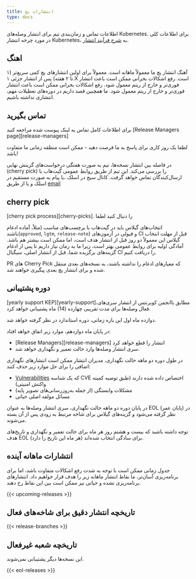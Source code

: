 ```yaml
---
title: انتشارات پچ
type: docs
---
```


اطلاعات تماس و زمان‌بندی تیم برای انتشار وصله‌های Kubernetes.
برای اطلاعات کلی در مورد چرخه انتشار Kubernetes، به
[شرح فرآیند انتشار].

## اهنگ
آهنگ انتشار پچ ما معمولاً ماهانه است.
معمولاً برای اولین انتشارهای پچ کمی سریع‌تر (۱ تا ۲ هفته) پس از انتشار جزئی ۱.X است. رفع اشکالات بحرانی ممکن است باعث انتشار فوری‌تر و خارج از ریتم معمول شود.
رفع اشکالات بحرانی ممکن است باعث انتشار فوری‌تر و خارج از ریتم معمول شود. ما همچنین قصد داریم در دوره‌های تعطیلات مهم، انتشاری نداشته باشیم.

## تماس بگیرید
برای اطلاعات کامل تماس به لینک پیوست شده مراجعه کنید [Release Managers page][release-managers]

لطفا یک روز کاری برای پاسخ به ما فرصت دهید - ممکن است منطقه زمانی ما متفاوت باشد!

در فاصله بین انتشار نسخه‌ها، تیم به صورت هفتگی درخواست‌های گزینش نهایی (cherry pick) را بررسی می‌کند.
این تیم از طریق روابط عمومی گیت‌هاب با ارسال‌کنندگان تماس خواهد گرفت.
کانال سیج در اسلک ،یا پیام به صورت مستقیم در اسلک و یا از طریق [email](mailto:release-managers-private@kubernetes.io)

## cherry pick

 [cherry pick process][cherry-picks]. را دنبال کنید لطفا 

انتخاب‌های گیلاس باید در گیت‌هاب با برچسب‌های مناسب (مثلاً، آماده ادغام باشند(`approved`, `lgtm`, `release-note`)
و قبولی در آزمون‌های CI قبل از مهلت انتخاب گیلاس
این معمولاً دو روز قبل از انتشار هدف است، اما ممکن است بیشتر هم باشد.
آمادگی اولیه برای روابط عمومی بهتر است، زیرا ما به زمان نیاز داریم تا پس از ادغام گزینه‌های برگزیده شما، قبل از انتشار اصلی، سیگنال CI را دریافت کنیم.


PR های Cherry Pick که معیارهای ادغام را نداشته باشند، به نسخه‌های بعدی منتقل شده و برای انتشار پچ بعدی پیگیری خواهند شد.

## دوره پشتیبانی

[yearly support KEP][yearly-support]،مطابق باانجمن کوبرنتس از انتشار سری‌های فعال وصله‌ها برای مدت تقریبی چهارده (14) ماه پشتیبانی خواهد کرد.

دوازده ماه اول این بازه زمانی، دوره استاندارد در نظر گرفته خواهد شد.

در پایان ماه دوازدهم، موارد زیر اتفاق خواهد افتاد:

- [Release Managers][release-managers] انتشار را قطع خواهد کرد
-  سری انتشار وصله‌ها وارد حالت تعمیر و نگهداری خواهد شد.

در طول دوره دو ماهه حالت نگهداری، مدیران انتشار ممکن است انتشارهای نگهداری اضافی را برای حل موارد زیر حذف کنند:

- [Vulnerabilities](/docs/reference/issues-security/official-cve-feed/) که یک شناسه CVE اختصاص داده شده دارند (طبق توصیه کمیته واکنش امنیتی)
- مشکلات وابستگی (از جمله به‌روزرسانی‌های تصویر پایه)
- مسائل مولفه اصلی حیاتی

در پایان دوره دو ماهه حالت نگهداری، سری انتشار وصله‌ها به عنوان EOL (پایان عمر) در نظر گرفته می‌شود و گزینه‌های گیلاس برای شاخه مرتبط به زودی پس از آن بسته می‌شوند.

توجه داشته باشید که بیست و هشتم روز هر ماه برای حالت تعمیر و نگهداری و تاریخ‌های هدف EOL برای سادگی انتخاب شده‌اند (هر ماه این تاریخ را دارد).

## انتشارات ماهانه آینده

جدول زمانی ممکن است با توجه به شدت رفع اشکالات متفاوت باشد، اما برای برنامه‌ریزی آسان‌تر، ما نقاط انتشار ماهانه زیر را هدف قرار خواهیم داد. انتشارهای برنامه‌ریزی نشده و حیاتی نیز ممکن است بین این نقاط رخ دهند.

{{< upcoming-releases >}}

## تاریخچه انتشار دقیق برای شاخه‌های فعال

{{< release-branches >}}

## تاریخچه شعبه غیرفعال

این نسخه‌ها دیگر پشتیبانی نمی‌شوند.

{{< eol-releases >}}

[ cherry pick]: https://github.com/kubernetes/community/blob/master/contributors/devel/sig-release/cherry-picks.md
[مدیران انتشار]: /releases/release-managers
[شرح فرآیند انتشار]: /releases/release
[پشتیبانی سالانه]: https://git.k8s.io/enhancements/keps/sig-release/1498-kubernetes-yearly-support-period/README.md

